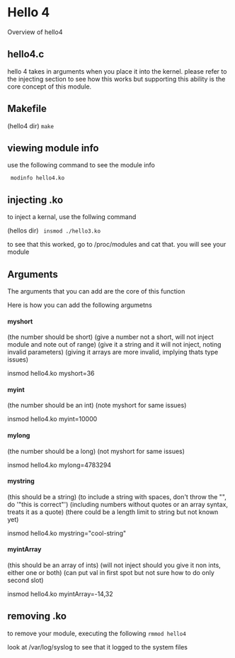 # Hello 4

Overview of hello4

## hello4.c

hello 4 takes in arguments when you place it into the kernel. please refer to the injecting section to see how this works but supporting this ability is the core concept of this module.

## Makefile

(hello4 dir)
`make`

## viewing module info

use the following command to see the module info

` modinfo hello4.ko`

## injecting .ko

to inject a kernal, use the follwing command

(hellos dir)
` insmod ./hello3.ko`

to see that this worked, go to /proc/modules and cat that. you will see your module

## Arguments

The arguments that you can add are the core of this function

Here is how you can add the following argumetns

#### myshort
(the number should be short)
(give a number not a short, will not inject module and note out of range)
(give it a string and it will not inject, noting invalid parameters)
(giving it arrays are more invalid, implying thats type issues)
 
insmod hello4.ko myshort=36

#### myint
(the number should be an int)
(note myshort for same issues)

insmod hello4.ko myint=10000
#### mylong
(the number should be a long)
(not myshort for same issues)

insmod hello4.ko mylong=4783294
#### mystring
(this should be a string)
(to include a string with spaces, don't throw the "", do '"this is correct"')
(including numbers without quotes or an array syntax, treats it as a quote)
(there could be a length limit to string but not known yet)

insmod hello4.ko mystring="cool-string"
#### myintArray
(this should be an array of ints)
(will not inject should you give it non ints, either one or both)
(can put val in first spot but not sure how to do only second slot)

insmod hello4.ko myintArray=-14,32
## removing .ko
to remove your module, executing the following
`rmmod hello4`

look at /var/log/syslog to see that it logged to the system files
